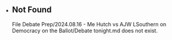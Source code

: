   - ## Not Found
    
    File Debate Prep/2024.08.16 - Me   Hutch vs AJW   LSouthern on Democracy on the Ballot/Debate tonight.md does not exist.
#